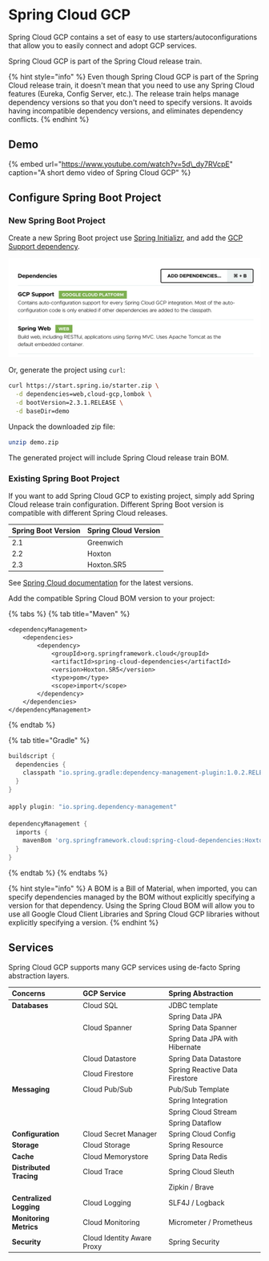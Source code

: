 # Spring Cloud GCP

Spring Cloud GCP contains a set of easy to use starters/autoconfigurations that allow you to easily connect and adopt GCP services.

Spring Cloud GCP is part of the Spring Cloud release train.

{% hint style="info" %}
Even though Spring Cloud GCP is part of the Spring Cloud release train, it doesn't mean that you need to use any Spring Cloud features \(Eureka, Config Server, etc.\). The release train helps manage dependency versions so that you don't need to specify versions. It avoids having incompatible dependency versions, and eliminates dependency conflicts.
{% endhint %}

## Demo

{% embed url="https://www.youtube.com/watch?v=5d\_dy7RVcpE" caption="A short demo video of Spring Cloud GCP" %}

## Configure Spring Boot Project

### New Spring Boot Project

Create a new Spring Boot project use [Spring Initializr](https://start.spring.io/#!type=maven-project&language=java&platformVersion=2.2.6.RELEASE&packaging=jar&jvmVersion=1.8&groupId=com.example&artifactId=demo&name=demo&description=Demo%20project%20for%20Spring%20Boot&packageName=com.example.demo&dependencies=cloud-gcp,web), and add the [GCP Support dependency](https://start.spring.io/#!type=maven-project&language=java&platformVersion=2.2.6.RELEASE&packaging=jar&jvmVersion=1.8&groupId=com.example&artifactId=demo&name=demo&description=Demo%20project%20for%20Spring%20Boot&packageName=com.example.demo&dependencies=cloud-gcp,web).

![Add the GCP Support dependency](../.gitbook/assets/image%20%283%29.png)

Or, generate the project using `curl`:

```bash
curl https://start.spring.io/starter.zip \
  -d dependencies=web,cloud-gcp,lombok \
  -d bootVersion=2.3.1.RELEASE \
  -d baseDir=demo
```

Unpack the downloaded zip file:

```bash
unzip demo.zip
```

The generated project will include Spring Cloud release train BOM. 

### Existing Spring Boot Project

If you want to add Spring Cloud GCP to existing project, simply add Spring Cloud release train configuration. Different Spring Boot version is compatible with different Spring Cloud releases.

| Spring Boot Version | Spring Cloud Version |
| :--- | :--- |
| 2.1 | Greenwich |
| 2.2 | Hoxton |
| 2.3 | Hoxton.SR5 |

See [Spring Cloud documentation](https://spring.io/projects/spring-cloud#learn) for the latest versions.

Add the compatible Spring Cloud BOM version to your project:

{% tabs %}
{% tab title="Maven" %}
```markup
<dependencyManagement>
    <dependencies>
        <dependency>
            <groupId>org.springframework.cloud</groupId>
            <artifactId>spring-cloud-dependencies</artifactId>
            <version>Hoxton.SR5</version>
            <type>pom</type>
            <scope>import</scope>
        </dependency>
    </dependencies>
</dependencyManagement>
```
{% endtab %}

{% tab title="Gradle" %}
```groovy
buildscript {
  dependencies {
    classpath "io.spring.gradle:dependency-management-plugin:1.0.2.RELEASE"
  }
}

apply plugin: "io.spring.dependency-management"

dependencyManagement {
  imports {
    mavenBom 'org.springframework.cloud:spring-cloud-dependencies:Hoxton.RELEASE'
  }
}
```
{% endtab %}
{% endtabs %}

{% hint style="info" %}
A BOM is a Bill of Material, when imported, you can specify dependencies managed by the BOM without explicitly specifying a version for that dependency.  Using the Spring Cloud BOM will allow you to use all Google Cloud Client Libraries and Spring Cloud GCP libraries without explicitly specifying a version.
{% endhint %}

## Services

Spring Cloud GCP supports many GCP services using de-facto Spring abstraction layers.

| Concerns | GCP Service | Spring Abstraction |
| :--- | :--- | :--- |
| **Databases** | Cloud SQL | JDBC template |
|  |  | Spring Data JPA |
|  | Cloud Spanner | Spring Data Spanner |
|  |  | Spring Data JPA with Hibernate |
|  | Cloud Datastore | Spring Data Datastore |
|  | Cloud Firestore | Spring Reactive Data Firestore |
| **Messaging** | Cloud Pub/Sub | Pub/Sub Template |
|  |  | Spring Integration |
|  |  | Spring Cloud Stream |
|  |  | Spring Dataflow |
| **Configuration** | Cloud Secret Manager | Spring Cloud Config |
| **Storage** | Cloud Storage | Spring Resource |
| **Cache** | Cloud Memorystore | Spring Data Redis |
| **Distributed Tracing** | Cloud Trace | Spring Cloud Sleuth |
|  |  | Zipkin / Brave |
| **Centralized Logging** | Cloud Logging | SLF4J / Logback |
| **Monitoring Metrics** | Cloud Monitoring | Micrometer / Prometheus |
| **Security** | Cloud Identity Aware Proxy | Spring Security |
